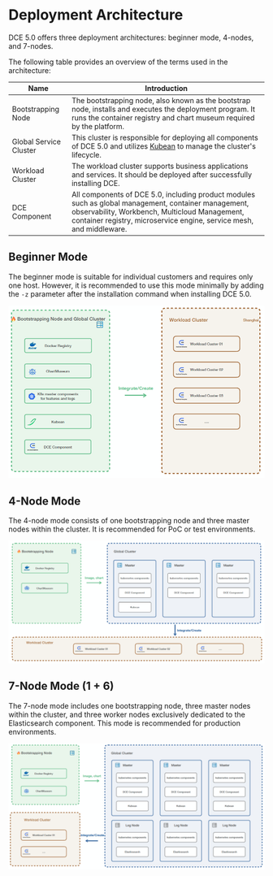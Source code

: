 # Deployment Architecture

DCE 5.0 offers three deployment architectures: beginner mode, 4-nodes, and 7-nodes.

The following table provides an overview of the terms used in the architecture:

| Name                  | Introduction                                                                                                                 |
| --------------------- | --------------------------------------------------------------------------------------------------------------------------- |
| Bootstrapping Node    | The bootstrapping node, also known as the bootstrap node, installs and executes the deployment program. It runs the container registry and chart museum required by the platform. |
| Global Service Cluster| This cluster is responsible for deploying all components of DCE 5.0 and utilizes [Kubean](https://github.com/kubean-io/kubean) to manage the cluster's lifecycle.                                |
| Workload Cluster      | The workload cluster supports business applications and services. It should be deployed after successfully installing DCE.     |
| DCE Component         | All components of DCE 5.0, including product modules such as global management, container management, observability, Workbench, Multicloud Management, container registry, microservice engine, service mesh, and middleware.          |

## Beginner Mode

The beginner mode is suitable for individual customers and requires only one host. However, it is recommended to use this mode minimally by adding the `-z` parameter after the installation command when installing DCE 5.0.

![Beginner Mode Diagram](../images/allinone.png)

## 4-Node Mode

The 4-node mode consists of one bootstrapping node and three master nodes within the cluster. It is recommended for PoC or test environments.

![4-Node Mode Diagram](../images/four.png)

## 7-Node Mode (1 + 6)

The 7-node mode includes one bootstrapping node, three master nodes within the cluster, and three worker nodes exclusively dedicated to the Elasticsearch component. This mode is recommended for production environments.

![7-Node Mode Diagram](../images/seven.png)

